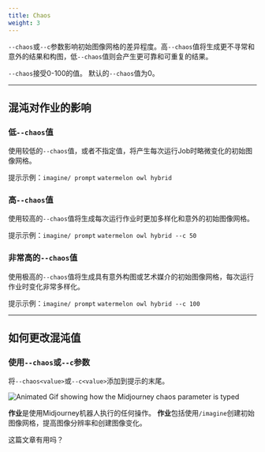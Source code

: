 ```yaml
---
title: Chaos
weight: 3
---
```

`--chaos`或`--c`参数影响初始图像网格的差异程度。高`--chaos`值将生成更不寻常和意外的结果和构图，低`--chaos`值则会产生更可靠和可重复的结果。

`--chaos`接受0-100的值。
默认的`--chaos`值为0。

___

## 混沌对作业的影响

### 低`--chaos`值

使用较低的`--chaos`值，或者不指定值，将产生每次运行Job时略微变化的初始图像网格。

提示示例：`imagine/ prompt` `watermelon owl hybrid`

### 高`--chaos`值

使用较高的`--chaos`值将生成每次运行作业时更加多样化和意外的初始图像网格。

提示示例：`imagine/ prompt` `watermelon owl hybrid --c 50`

### 非常高的`--chaos`值

使用极高的`--chaos`值将生成具有意外构图或艺术媒介的初始图像网格，每次运行作业时变化非常多样化。

提示示例：`imagine/ prompt` `watermelon owl hybrid --c 100`

___

## 如何更改混沌值

### 使用`--chaos`或`--c`参数

将`--chaos<value>`或`--c<value>`添加到提示的末尾。

![Animated Gif showing how the Midjourney chaos parameter is typed](https://cdn.document360.io/3040c2b6-fead-4744-a3a9-d56d621c6c7e/Images/Documentation/MJ_Parameter_Chaos.gif)

**作业**是使用Midjourney机器人执行的任何操作。 **作业**包括使用`/imagine`创建初始图像网格，提高图像分辨率和创建图像变化。

这篇文章有用吗？